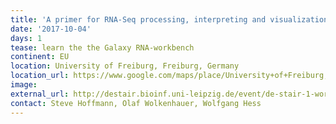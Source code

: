 ```yaml
---
title: 'A primer for RNA-Seq processing, interpreting and visualization'
date: '2017-10-04'
days: 1
tease: learn the the Galaxy RNA-workbench 
continent: EU
location: University of Freiburg, Freiburg, Germany
location_url: https://www.google.com/maps/place/University+of+Freiburg,+Faculty+of+Biology/@48.0099215,7.8554122,17z/data=!3m1!4b1!4m5!3m4!1s0x47911c876bfa3fef:0x349b8880ff5e7f3b!8m2!3d48.0099215!4d7.8576009?hl=en
image: 
external_url: http://destair.bioinf.uni-leipzig.de/event/de-stair-1-workshop/
contact: Steve Hoffmann, Olaf Wolkenhauer, Wolfgang Hess
---
```

